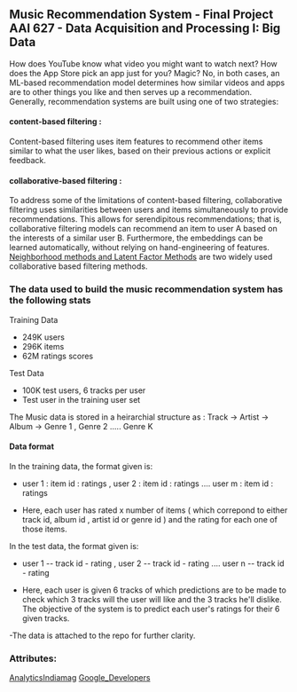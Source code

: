 ## Music Recommendation System - Final Project AAI 627 - Data Acquisition and Processing I: Big Data
How does YouTube know what video you might want to watch next? How does the App Store pick an app just for you? Magic? No, in both cases, an ML-based recommendation model determines how similar videos and apps are to other things you like and then serves up a recommendation.
Generally, recommendation systems are built using one of two strategies:
#### content-based filtering :
 Content-based filtering uses item features to recommend other items similar to what the user likes, based on their previous actions or explicit feedback.
#### collaborative-based filtering : 
To address some of the limitations of content-based filtering, collaborative filtering uses similarities between users and items simultaneously to provide recommendations. This allows for serendipitous recommendations; that is, collaborative filtering models can recommend an item to user A based on the interests of a similar user B. Furthermore, the embeddings can be learned automatically, without relying on hand-engineering of features. 
[Neighborhood methods and Latent Factor Methods](https://www.asc.ohio-state.edu/statistics/dmsl//Koren_2009.pdf) are two widely used collaborative based filtering methods.

### The data used to build the music recommendation system has the following stats 

Training Data
 - 249K users 
 - 296K items 
 - 62M ratings scores
 
Test Data
 - 100K test users, 6 tracks per user
 - Test user in the training user set

The Music data is stored in a heirarchial structure as : 
Track -> Artist -> Album -> Genre 1 , Genre 2 ..... Genre K

#### Data format 
In the training data, the format given is:

- user 1 : item id : ratings , user 2 : item id : ratings .... user m : item id : ratings

- Here, each user has rated x number of items ( which correpond to either track id, album id , artist id or genre id ) and the rating for each one of those items. 

In the test data, the format given is: 

- user 1 -- track id - rating , user 2 -- track id - rating .... user n -- track id - rating

- Here, each user is given 6 tracks of which predictions are to be made to check which 3 tracks will the user will like and the 3 tracks he'll dislike. The objective of the system is to predict each user's ratings for their 6 given tracks. 

-The data is attached to the repo for further clarity.













### Attributes:
[AnalyticsIndiamag](https://analyticsindiamag.com/collaborative-filtering-vs-content-based-filtering-for-recommender-systems/)
[Google_Developers](https://developers.google.com/machine-learning/recommendation)
